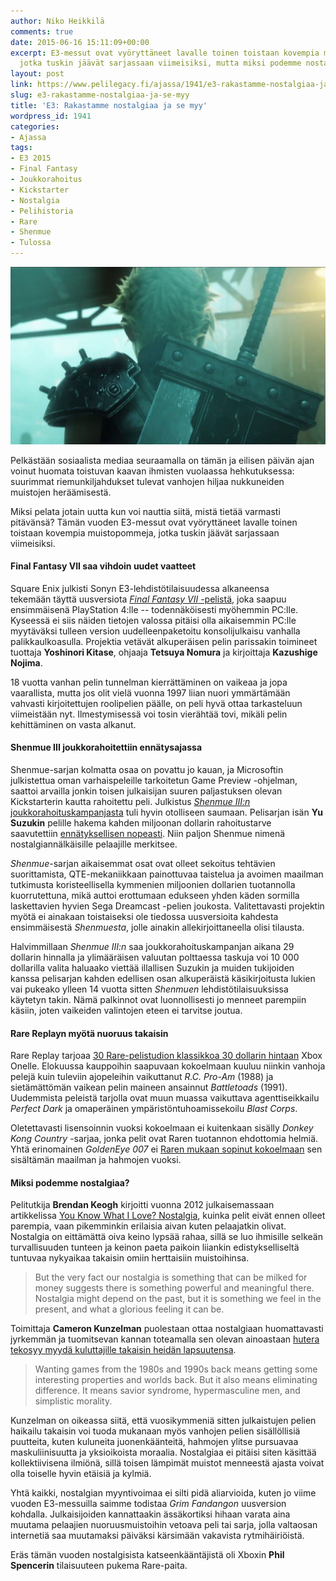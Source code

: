 ```yaml
---
author: Niko Heikkilä
comments: true
date: 2015-06-16 15:11:09+00:00
excerpt: E3-messut ovat vyöryttäneet lavalle toinen toistaan kovempia muistopommeja,
  jotka tuskin jäävät sarjassaan viimeisiksi, mutta miksi podemme nostalgiaa?
layout: post
link: https://www.pelilegacy.fi/ajassa/1941/e3-rakastamme-nostalgiaa-ja-se-myy
slug: e3-rakastamme-nostalgiaa-ja-se-myy
title: 'E3: Rakastamme nostalgiaa ja se myy'
wordpress_id: 1941
categories:
- Ajassa
tags:
- E3 2015
- Final Fantasy
- Joukkorahoitus
- Kickstarter
- Nostalgia
- Pelihistoria
- Rare
- Shenmue
- Tulossa
---
```


[![Final Fantasy VII Remake](/uploads/2015/06/ff7_remake.jpg)](/uploads/2015/06/ff7_remake.jpg)

Pelkästään sosiaalista mediaa seuraamalla on tämän ja eilisen päivän ajan voinut huomata toistuvan kaavan ihmisten vuolaassa hehkutuksessa: suurimmat riemunkiljahdukset tulevat vanhojen hiljaa nukkuneiden muistojen heräämisestä.

Miksi pelata jotain uutta kun voi nauttia siitä, mistä tietää varmasti pitävänsä? Tämän vuoden E3-messut ovat vyöryttäneet lavalle toinen toistaan kovempia muistopommeja, jotka tuskin jäävät sarjassaan viimeisiksi.



#### Final Fantasy VII saa vihdoin uudet vaatteet



Square Enix julkisti Sonyn E3-lehdistötilaisuudessa alkaneensa tekemään täyttä uusversiota [_Final Fantasy VII_ -pelistä](https://www.youtube.com/watch?v=p1OvupaRYCM), joka saapuu ensimmäisenä PlayStation 4:lle -- todennäköisesti myöhemmin PC:lle. Kyseessä ei siis näiden tietojen valossa pitäisi olla aikaisemmin PC:lle myytäväksi tulleen version uudelleenpaketoitu konsolijulkaisu vanhalla palikkaulkoasulla. Projektia vetävät alkuperäisen pelin parissakin toimineet tuottaja **Yoshinori Kitase**, ohjaaja **Tetsuya Nomura** ja kirjoittaja **Kazushige Nojima**.

18 vuotta vanhan pelin tunnelman kierrättäminen on vaikeaa ja jopa vaarallista, mutta jos olit vielä vuonna 1997 liian nuori ymmärtämään vahvasti kirjoitettujen roolipelien päälle, on peli hyvä ottaa tarkasteluun viimeistään nyt. Ilmestymisessä voi tosin vierähtää tovi, mikäli pelin kehittäminen on vasta alkanut.



#### Shenmue III joukkorahoitettiin ennätysajassa



Shenmue-sarjan kolmatta osaa on povattu jo kauan, ja Microsoftin julkistettua oman varhaispeleille tarkoitetun Game Preview -ohjelman, saattoi arvailla jonkin toisen julkaisijan suuren paljastuksen olevan Kickstarterin kautta rahoitettu peli. Julkistus [_Shenmue III:n_ joukkorahoituskampanjasta](https://www.kickstarter.com/projects/ysnet/shenmue-3) tuli hyvin otolliseen saumaan. Pelisarjan isän **Yu Suzukin** pelille hakema kahden miljoonan dollarin rahoitustarve saavutettiin [ennätyksellisen nopeasti](http://kotaku.com/shenmue-3-just-hit-2-million-setting-a-new-kickstarte-1711615103). Niin paljon Shenmue nimenä nostalgiannälkäisille pelaajille merkitsee.

_Shenmue_-sarjan aikaisemmat osat ovat olleet sekoitus tehtävien suorittamista, QTE-mekaniikkaan painottuvaa taistelua ja avoimen maailman tutkimusta koristeellisella kymmenien miljoonien dollarien tuotannolla kuorrutettuna, mikä auttoi erottumaan edukseen yhden käden sormilla laskettavien hyvien Sega Dreamcast -pelien joukosta. Valitettavasti projektin myötä ei ainakaan toistaiseksi ole tiedossa uusversioita kahdesta ensimmäisestä _Shenmuesta_, jolle ainakin allekirjoittaneella olisi tilausta.

Halvimmillaan _Shenmue III:n_ saa joukkorahoituskampanjan aikana 29 dollarin hinnalla ja ylimääräisen valuutan polttaessa taskuja voi 10 000 dollarilla valita haluaako viettää illallisen Suzukin ja muiden tukijoiden kanssa pelisarjan kahden edellisen osan alkuperäistä käsikirjoitusta lukien vai pukeako ylleen 14 vuotta sitten _Shenmuen_ lehdistötilaisuuksissa käytetyn takin. Nämä palkinnot ovat luonnollisesti jo menneet parempiin käsiin, joten vaikeiden valintojen eteen ei tarvitse joutua.



#### Rare Replayn myötä nuoruus takaisin



Rare Replay tarjoaa [30 Rare-pelistudion klassikkoa 30 dollarin hintaan](https://www.youtube.com/watch?v=AaieVt3M72c) Xbox Onelle. Elokuussa kauppoihin saapuvaan kokoelmaan kuuluu niinkin vanhoja pelejä kuin tuleviin ajopeleihin vaikuttanut _R.C. Pro-Am_ (1988) ja sietämättömän vaikean pelin maineen ansainnut _Battletoads_ (1991). Uudemmista peleistä tarjolla ovat muun muassa vaikuttava agenttiseikkailu _Perfect Dark_ ja omaperäinen ympäristöntuhoamissekoilu _Blast Corps_.

Oletettavasti lisensoinnin vuoksi kokoelmaan ei kuitenkaan sisälly _Donkey Kong Country_ -sarjaa, jonka pelit ovat Raren tuotannon ehdottomia helmiä. Yhtä erinomainen _GoldenEye 007_ ei [Raren mukaan sopinut kokoelmaan](http://www.polygon.com/e3-2015/2015/6/16/8788431/rare-replay-e3-goldeneye-007-n64-xbox-one-hd-software-collection-e3) sen sisältämän maailman ja hahmojen vuoksi.



#### Miksi podemme nostalgiaa?



Pelitutkija **Brendan Keogh** kirjoitti vuonna 2012 julkaisemassaan artikkelissa [You Know What I Love? Nostalgia](http://games.on.net/2012/10/you-know-what-i-love-nostalgia/), kuinka pelit eivät ennen olleet parempia, vaan pikemminkin erilaisia aivan kuten pelaajatkin olivat. Nostalgia on eittämättä oiva keino lypsää rahaa, sillä se luo ihmisille selkeän turvallisuuden tunteen ja keinon paeta paikoin liiankin edistykselliseltä tuntuvaa nykyaikaa takaisin omiin herttaisiin muistoihinsa.



<blockquote>But the very fact our nostalgia is something that can be milked for money suggests there is something powerful and meaningful there. Nostalgia might depend on the past, but it is something we feel in the present, and what a glorious feeling it can be.</blockquote>



Toimittaja **Cameron Kunzelman** puolestaan ottaa nostalgiaan huomattavasti jyrkemmän ja tuomitsevan kannan toteamalla sen olevan ainoastaan [hutera tekosyy myydä kuluttajille takaisin heidän lapsuutensa](http://thiscageisworms.com/2012/10/24/you-know-what-i-hate-nostalgia/).



<blockquote>Wanting games from the 1980s and 1990s back means getting some interesting properties and worlds back. But it also means eliminating difference. It means savior syndrome, hypermasculine men, and simplistic morality.</blockquote>



Kunzelman on oikeassa siitä, että vuosikymmeniä sitten julkaistujen pelien haikailu takaisin voi tuoda mukanaan myös vanhojen pelien sisällöllisiä puutteita, kuten kuluneita juonenkäänteitä, hahmojen ylitse pursuavaa maskuliinisuutta ja yksioikoista moraalia. Nostalgiaa ei pitäisi siten käsittää kollektiivisena ilmiönä, sillä toisen lämpimät muistot menneestä ajasta voivat olla toiselle hyvin etäisiä ja kylmiä.

Yhtä kaikki, nostalgian myyntivoimaa ei silti pidä aliarvioida, kuten jo viime vuoden E3-messuilla saimme todistaa _Grim Fandangon_ uusversion kohdalla. Julkaisijoiden kannattaakin ässäkortiksi hihaan varata aina muutama pelaajien nuoruusmuistoihin vetoava peli tai sarja, jolla valtaosan internetiä saa muutamaksi päiväksi kärsimään vakavista rytmihäiriöistä.

Eräs tämän vuoden nostalgisista katseenkääntäjistä oli Xboxin **Phil Spencerin** tilaisuuteen pukema Rare-paita.
